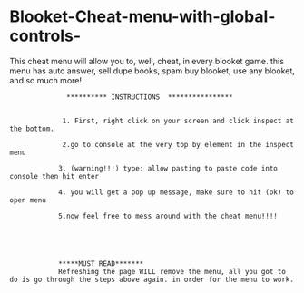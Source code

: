 # Blooket-Cheat-menu-with-global-controls-
This cheat menu will allow you to, well, cheat, in every blooket game. this menu has auto answer, sell dupe books, spam buy blooket, use any blooket, and so much more!

                  ********** INSTRUCTIONS  ****************


                 1. First, right click on your screen and click inspect at the bottom.

                 2.go to console at the very top by element in the inspect menu

                3. (warning!!!) type: allow pasting to paste code into console then hit enter

                4. you will get a pop up message, make sure to hit (ok) to open menu

                5.now feel free to mess around with the cheat menu!!!!





                *****MUST READ*******
                Refreshing the page WILL remove the menu, all you got to do is go through the steps above again. in order for the menu to work.
